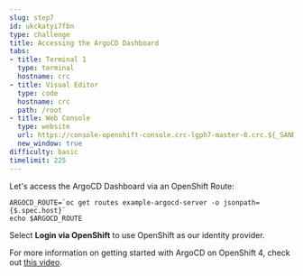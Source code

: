 ```yaml
---
slug: step7
id: ukckatyi7fbn
type: challenge
title: Accessing the ArgoCD Dashboard
tabs:
- title: Terminal 1
  type: terminal
  hostname: crc
- title: Visual Editor
  type: code
  hostname: crc
  path: /root
- title: Web Console
  type: website
  url: https://console-openshift-console.crc-lgph7-master-0.crc.${_SANDBOX_ID}.instruqt.io
  new_window: true
difficulty: basic
timelimit: 225
---
```

Let's access the ArgoCD Dashboard via an OpenShift Route:

```
ARGOCD_ROUTE=`oc get routes example-argocd-server -o jsonpath={$.spec.host}`
echo $ARGOCD_ROUTE
```


Select **Login via OpenShift** to use OpenShift as our identity provider.

For more information on getting started with ArgoCD on OpenShift 4, check out [this video](https://www.youtube.com/watch?v=xYCX2EejSMc).